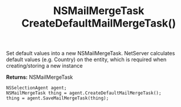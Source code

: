 ﻿---
uid: crmscript_ref_NSSelectionAgent_CreateDefaultMailMergeTask
title: NSMailMergeTask CreateDefaultMailMergeTask()
intellisense: NSSelectionAgent.CreateDefaultMailMergeTask
keywords: NSSelectionAgent, CreateDefaultMailMergeTask
so.topic: reference
---
	  
Set default values into a new NSMailMergeTask.
NetServer calculates default values (e.g. Country) on the entity, which is required when creating/storing a new instance
	  
**Returns:** NSMailMergeTask

```crmscript
NSSelectionAgent agent;
NSMailMergeTask thing = agent.CreateDefaultMailMergeTask();
thing = agent.SaveMailMergeTask(thing);
```

